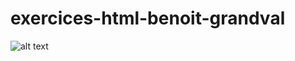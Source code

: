# exercices-html-benoit-grandval


![alt text](https://freepngimg.com/thumb/web_design/67805-web-language-wide-markup-html-scalable-vector-thumb.png)